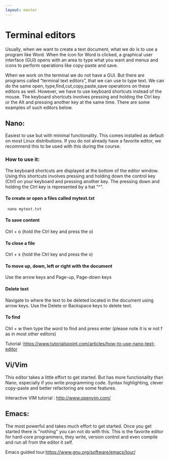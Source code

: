 ```yaml
---
layout: master
---
```


# Terminal editors

Usually, when we want to create a text document, what we do is to use a program like Word. When the icon for Word is clicked, a graphical user interface (GUI) opens with an area to type what you want and menus and icons to perform operations like copy-paste and save. 

When we work on the terminal we do not have a GUI. But there are programs called “terminal text editors”, that we can use to type text. We can do the same open, type,find,cut,copy,paste,save operations on these editors as well. However, we have to use keyboard shortcuts instead of the mouse. The keyboard shortcuts involves pressing and holding the Ctrl key or the Alt and pressing another key at the same time. There are some examples of such editors below.

## Nano:
Easiest to use but with minimal functionality. This comes installed as default on most Linux distributions.  If you do not already have a favorite editor, we recommend this to be used with this during the course.  
### How to use it:
The keyboard shortcuts are displayed at the bottom of the editor window. Using this shortcuts involves pressing and holding down the control key (Ctrl) on your keyboard and pressing another key. The pressing down and holding the Ctrl key is represented by a hat "^".  

#### To create or open a files called mytext.txt
```shell
 nano mytext.txt
```
#### To save content    
Ctrl + o (hold the Ctrl key and press the o)
#### To close a file 
Ctrl + x (hold the Ctrl key and press the x)
#### To move up, down, left or right with the document
Use the arrow keys and Page-up, Page-down keys
#### Delete text
Navigate to where the text to be deleted located in the document using arrow keys. Use the Delete or Backspace keys to delete text. 
#### To find 
Ctrl + w then type the word to find and press enter (please note it is w not f as in most other editors) 

Tutorial :https://www.tutorialspoint.com/articles/how-to-use-nano-text-editor

## Vi/Vim
 This editor takes a little effort to get started. But has more functionality than Nano, especially if you write programming code. Syntax highlighting, clever copy-paste and better refactoring are some features.  

Interactive VIM tutorial : http://www.openvim.com/
      
## Emacs:
  The most powerful and takes much effort to get started. Once you get started there is "nothing" you can not do with this. This is the favorite editor for hard-core programmers, they write, version control  and even compile and run all from the editor it self. 

Emacs guided tour:https://www.gnu.org/software/emacs/tour/

